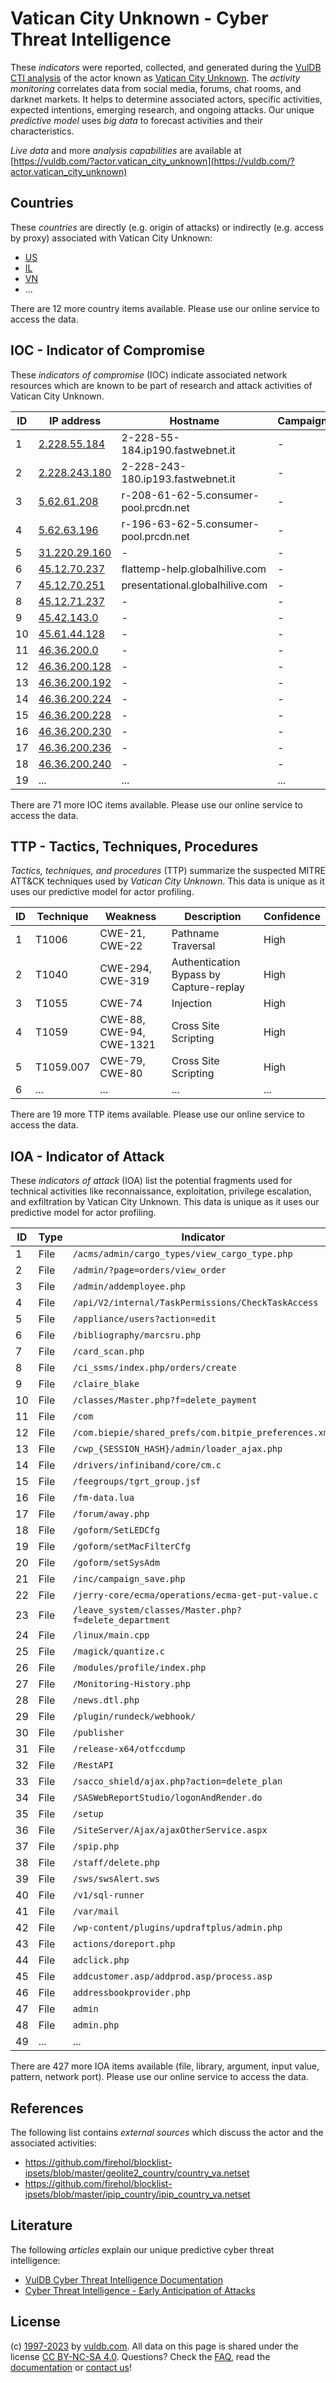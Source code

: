 # Vatican City Unknown - Cyber Threat Intelligence

These _indicators_ were reported, collected, and generated during the [VulDB CTI analysis](https://vuldb.com/?kb.cti) of the actor known as [Vatican City Unknown](https://vuldb.com/?actor.vatican_city_unknown). The _activity monitoring_ correlates data from social media, forums, chat rooms, and darknet markets. It helps to determine associated actors, specific activities, expected intentions, emerging research, and ongoing attacks. Our unique _predictive model_ uses _big data_ to forecast activities and their characteristics.

_Live data_ and more _analysis capabilities_ are available at [https://vuldb.com/?actor.vatican_city_unknown](https://vuldb.com/?actor.vatican_city_unknown)

## Countries

These _countries_ are directly (e.g. origin of attacks) or indirectly (e.g. access by proxy) associated with Vatican City Unknown:

* [US](https://vuldb.com/?country.us)
* [IL](https://vuldb.com/?country.il)
* [VN](https://vuldb.com/?country.vn)
* ...

There are 12 more country items available. Please use our online service to access the data.

## IOC - Indicator of Compromise

These _indicators of compromise_ (IOC) indicate associated network resources which are known to be part of research and attack activities of Vatican City Unknown.

ID | IP address | Hostname | Campaign | Confidence
-- | ---------- | -------- | -------- | ----------
1 | [2.228.55.184](https://vuldb.com/?ip.2.228.55.184) | 2-228-55-184.ip190.fastwebnet.it | - | High
2 | [2.228.243.180](https://vuldb.com/?ip.2.228.243.180) | 2-228-243-180.ip193.fastwebnet.it | - | High
3 | [5.62.61.208](https://vuldb.com/?ip.5.62.61.208) | r-208-61-62-5.consumer-pool.prcdn.net | - | High
4 | [5.62.63.196](https://vuldb.com/?ip.5.62.63.196) | r-196-63-62-5.consumer-pool.prcdn.net | - | High
5 | [31.220.29.160](https://vuldb.com/?ip.31.220.29.160) | - | - | High
6 | [45.12.70.237](https://vuldb.com/?ip.45.12.70.237) | flattemp-help.globalhilive.com | - | High
7 | [45.12.70.251](https://vuldb.com/?ip.45.12.70.251) | presentational.globalhilive.com | - | High
8 | [45.12.71.237](https://vuldb.com/?ip.45.12.71.237) | - | - | High
9 | [45.42.143.0](https://vuldb.com/?ip.45.42.143.0) | - | - | High
10 | [45.61.44.128](https://vuldb.com/?ip.45.61.44.128) | - | - | High
11 | [46.36.200.0](https://vuldb.com/?ip.46.36.200.0) | - | - | High
12 | [46.36.200.128](https://vuldb.com/?ip.46.36.200.128) | - | - | High
13 | [46.36.200.192](https://vuldb.com/?ip.46.36.200.192) | - | - | High
14 | [46.36.200.224](https://vuldb.com/?ip.46.36.200.224) | - | - | High
15 | [46.36.200.228](https://vuldb.com/?ip.46.36.200.228) | - | - | High
16 | [46.36.200.230](https://vuldb.com/?ip.46.36.200.230) | - | - | High
17 | [46.36.200.236](https://vuldb.com/?ip.46.36.200.236) | - | - | High
18 | [46.36.200.240](https://vuldb.com/?ip.46.36.200.240) | - | - | High
19 | ... | ... | ... | ...

There are 71 more IOC items available. Please use our online service to access the data.

## TTP - Tactics, Techniques, Procedures

_Tactics, techniques, and procedures_ (TTP) summarize the suspected MITRE ATT&CK techniques used by _Vatican City Unknown_. This data is unique as it uses our predictive model for actor profiling.

ID | Technique | Weakness | Description | Confidence
-- | --------- | -------- | ----------- | ----------
1 | T1006 | CWE-21, CWE-22 | Pathname Traversal | High
2 | T1040 | CWE-294, CWE-319 | Authentication Bypass by Capture-replay | High
3 | T1055 | CWE-74 | Injection | High
4 | T1059 | CWE-88, CWE-94, CWE-1321 | Cross Site Scripting | High
5 | T1059.007 | CWE-79, CWE-80 | Cross Site Scripting | High
6 | ... | ... | ... | ...

There are 19 more TTP items available. Please use our online service to access the data.

## IOA - Indicator of Attack

These _indicators of attack_ (IOA) list the potential fragments used for technical activities like reconnaissance, exploitation, privilege escalation, and exfiltration by Vatican City Unknown. This data is unique as it uses our predictive model for actor profiling.

ID | Type | Indicator | Confidence
-- | ---- | --------- | ----------
1 | File | `/acms/admin/cargo_types/view_cargo_type.php` | High
2 | File | `/admin/?page=orders/view_order` | High
3 | File | `/admin/addemployee.php` | High
4 | File | `/api/V2/internal/TaskPermissions/CheckTaskAccess` | High
5 | File | `/appliance/users?action=edit` | High
6 | File | `/bibliography/marcsru.php` | High
7 | File | `/card_scan.php` | High
8 | File | `/ci_ssms/index.php/orders/create` | High
9 | File | `/claire_blake` | High
10 | File | `/classes/Master.php?f=delete_payment` | High
11 | File | `/com` | Low
12 | File | `/com.biepie/shared_prefs/com.bitpie_preferences.xml` | High
13 | File | `/cwp_{SESSION_HASH}/admin/loader_ajax.php` | High
14 | File | `/drivers/infiniband/core/cm.c` | High
15 | File | `/feegroups/tgrt_group.jsf` | High
16 | File | `/fm-data.lua` | Medium
17 | File | `/forum/away.php` | High
18 | File | `/goform/SetLEDCfg` | High
19 | File | `/goform/setMacFilterCfg` | High
20 | File | `/goform/setSysAdm` | High
21 | File | `/inc/campaign_save.php` | High
22 | File | `/jerry-core/ecma/operations/ecma-get-put-value.c` | High
23 | File | `/leave_system/classes/Master.php?f=delete_department` | High
24 | File | `/linux/main.cpp` | High
25 | File | `/magick/quantize.c` | High
26 | File | `/modules/profile/index.php` | High
27 | File | `/Monitoring-History.php` | High
28 | File | `/news.dtl.php` | High
29 | File | `/plugin/rundeck/webhook/` | High
30 | File | `/publisher` | Medium
31 | File | `/release-x64/otfccdump` | High
32 | File | `/RestAPI` | Medium
33 | File | `/sacco_shield/ajax.php?action=delete_plan` | High
34 | File | `/SASWebReportStudio/logonAndRender.do` | High
35 | File | `/setup` | Low
36 | File | `/SiteServer/Ajax/ajaxOtherService.aspx` | High
37 | File | `/spip.php` | Medium
38 | File | `/staff/delete.php` | High
39 | File | `/sws/swsAlert.sws` | High
40 | File | `/v1/sql-runner` | High
41 | File | `/var/mail` | Medium
42 | File | `/wp-content/plugins/updraftplus/admin.php` | High
43 | File | `actions/doreport.php` | High
44 | File | `adclick.php` | Medium
45 | File | `addcustomer.asp/addprod.asp/process.asp` | High
46 | File | `addressbookprovider.php` | High
47 | File | `admin` | Low
48 | File | `admin.php` | Medium
49 | ... | ... | ...

There are 427 more IOA items available (file, library, argument, input value, pattern, network port). Please use our online service to access the data.

## References

The following list contains _external sources_ which discuss the actor and the associated activities:

* https://github.com/firehol/blocklist-ipsets/blob/master/geolite2_country/country_va.netset
* https://github.com/firehol/blocklist-ipsets/blob/master/ipip_country/ipip_country_va.netset

## Literature

The following _articles_ explain our unique predictive cyber threat intelligence:

* [VulDB Cyber Threat Intelligence Documentation](https://vuldb.com/?kb.cti)
* [Cyber Threat Intelligence - Early Anticipation of Attacks](https://www.scip.ch/en/?labs.20201022)

## License

(c) [1997-2023](https://vuldb.com/?kb.changelog) by [vuldb.com](https://vuldb.com/?kb.about). All data on this page is shared under the license [CC BY-NC-SA 4.0](https://creativecommons.org/licenses/by-nc-sa/4.0/). Questions? Check the [FAQ](https://vuldb.com/?kb.faq), read the [documentation](https://vuldb.com/?kb) or [contact us](https://vuldb.com/?contact)!
